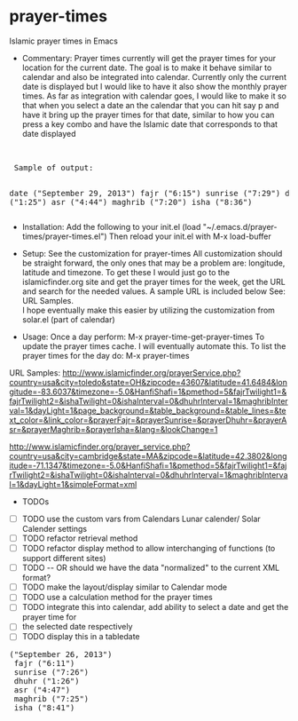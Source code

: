 prayer-times
============

Islamic prayer times in Emacs

* Commentary:
 Prayer times currently will get the prayer times for your location
 for the current date. The goal is to make it behave similar to calendar
 and also be integrated into calendar. Currently only the current date
 is displayed but I would like to have it also show the monthly prayer times.
 As far as integration with calendar goes, I would like to make it so that
 when you select a date an the calendar that you can hit say p and have it 
 bring up the prayer times for that date, similar to how you can press a 
 key combo and have the Islamic date that corresponds to that date displayed

<br>
<pre>
 Sample of output:

 date ("September 29, 2013")
 fajr ("6:15")
 sunrise ("7:29")
 dhuhr ("1:25")
 asr ("4:44")
 maghrib ("7:20")
 isha ("8:36")
</pre>

* Installation:
 Add the following to your init.el
     (load "~/.emacs.d/prayer-times/prayer-times.el")
 Then reload your init.el with 
 M-x load-buffer


* Setup:
 See the customization for prayer-times
 All customization should be straight forward, the only ones that may be a problem are:
 longitude, latitude and timezone. To get these I would just go to the islamicfinder.org 
 site and get the prayer times for the week, get the URL and search for the needed values.
 A sample URL is included below See: URL Samples.<br>
 I hope eventually make this easier by utilizing the customization from solar.el (part of calendar)


* Usage:
  Once a day perform:
  M-x prayer-time-get-prayer-times 
  To update the prayer times cache. I will eventually automate this.
  To list the prayer times for the day do:
  M-x prayer-times

 URL Samples:
 http://www.islamicfinder.org/prayerService.php?country=usa&city=toledo&state=OH&zipcode=43607&latitude=41.6484&longitude=-83.6037&timezone=-5.0&HanfiShafi=1&pmethod=5&fajrTwilight1=&fajrTwilight2=&ishaTwilight=0&ishaInterval=0&dhuhrInterval=1&maghribInterval=1&dayLight=1&page_background=&table_background=&table_lines=&text_color=&link_color=&prayerFajr=&prayerSunrise=&prayerDhuhr=&prayerAsr=&prayerMaghrib=&prayerIsha=&lang=&lookChange=1

 http://www.islamicfinder.org/prayer_service.php?country=usa&city=cambridge&state=MA&zipcode=&latitude=42.3802&longitude=-71.1347&timezone=-5.0&HanfiShafi=1&pmethod=5&fajrTwilight1=&fajrTwilight2=&ishaTwilight=0&ishaInterval=0&dhuhrInterval=1&maghribInterval=1&dayLight=1&simpleFormat=xml

* TODOs
- [ ] TODO use the custom vars from Calendars Lunar calender/ Solar Calender settings
- [ ] TODO refactor retrieval method
- [ ] TODO refactor display method to allow interchanging of functions (to support different sites)
- [ ] TODO -- OR should we have the data "normalized" to the current XML format?
- [ ] TODO make the layout/display similar to Calendar mode
- [ ] TODO use a calculation method for the prayer times
- [ ] TODO integrate this into calendar, add ability to select a date and get the prayer time for 
- [ ] the selected date respectively
- [ ] TODO display this in a tabledate 
<pre>("September 26, 2013")
 fajr ("6:11")
 sunrise ("7:26")
 dhuhr ("1:26")
 asr ("4:47")
 maghrib ("7:25")
 isha ("8:41")</pre>